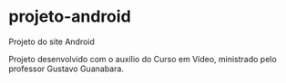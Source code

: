 # projeto-android
Projeto do site Android

Projeto desenvolvido com o auxílio do Curso em Vídeo, ministrado pelo professor Gustavo Guanabara.
